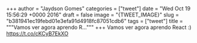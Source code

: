 
+++
author = "Jaydson Gomes"
categories = ["tweet"]
date = "Wed Oct 19 15:56:29 +0000 2016"
draft = false
image = "{TWEET_IMAGE}"
slug = "b381941ec19febd01e3efa91d4918fc87051cdb6"
tags = ["tweet"]
title = """Vamos ver agora aprendo R..."""
+++
Vamos ver agora aprendo React :) https://t.co/cKCyB7EkXO
